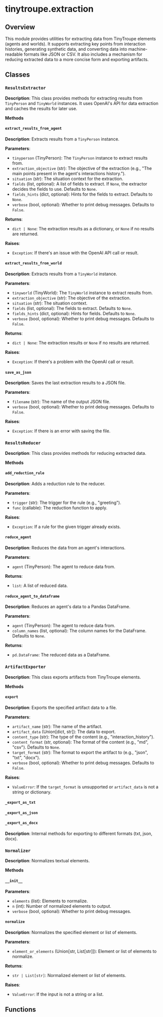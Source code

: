 # tinytroupe.extraction

## Overview

This module provides utilities for extracting data from TinyTroupe elements (agents and worlds). It supports extracting key points from interaction histories, generating synthetic data, and converting data into machine-readable formats like JSON or CSV.  It also includes a mechanism for reducing extracted data to a more concise form and exporting artifacts.

## Classes

### `ResultsExtractor`

**Description**: This class provides methods for extracting results from `TinyPerson` and `TinyWorld` instances. It uses OpenAI's API for data extraction and caches the results for later use.

**Methods**

#### `extract_results_from_agent`

**Description**: Extracts results from a `TinyPerson` instance.

**Parameters**:
- `tinyperson` (TinyPerson): The `TinyPerson` instance to extract results from.
- `extraction_objective` (str): The objective of the extraction (e.g., "The main points present in the agent's interactions history.").
- `situation` (str): The situation context for the extraction.
- `fields` (list, optional): A list of fields to extract.  If `None`, the extractor decides the fields to use. Defaults to `None`.
- `fields_hints` (dict, optional): Hints for the fields to extract. Defaults to `None`.
- `verbose` (bool, optional): Whether to print debug messages. Defaults to `False`.

**Returns**:
- `dict | None`: The extraction results as a dictionary, or `None` if no results are returned.

**Raises**:
- `Exception`: If there's an issue with the OpenAI API call or result.



#### `extract_results_from_world`

**Description**: Extracts results from a `TinyWorld` instance.

**Parameters**:
- `tinyworld` (TinyWorld): The `TinyWorld` instance to extract results from.
- `extraction_objective` (str): The objective of the extraction.
- `situation` (str): The situation context.
- `fields` (list, optional): The fields to extract. Defaults to `None`.
- `fields_hints` (dict, optional): Hints for fields. Defaults to `None`.
- `verbose` (bool, optional): Whether to print debug messages. Defaults to `False`.

**Returns**:
- `dict | None`: The extraction results or `None` if no results are returned.

**Raises**:
- `Exception`: If there's a problem with the OpenAI call or result.

#### `save_as_json`

**Description**: Saves the last extraction results to a JSON file.

**Parameters**:
- `filename` (str): The name of the output JSON file.
- `verbose` (bool, optional): Whether to print debug messages. Defaults to `False`.

**Raises**:
- `Exception`: If there is an error with saving the file.


### `ResultsReducer`

**Description**:  This class provides methods for reducing extracted data.

**Methods**

#### `add_reduction_rule`

**Description**: Adds a reduction rule to the reducer.

**Parameters**:
- `trigger` (str): The trigger for the rule (e.g., "greeting").
- `func` (callable): The reduction function to apply.

**Raises**:
- `Exception`: If a rule for the given trigger already exists.


#### `reduce_agent`

**Description**: Reduces the data from an agent's interactions.

**Parameters**:
- `agent` (TinyPerson): The agent to reduce data from.

**Returns**:
- `list`: A list of reduced data.

#### `reduce_agent_to_dataframe`

**Description**: Reduces an agent's data to a Pandas DataFrame.

**Parameters**:
- `agent` (TinyPerson): The agent to reduce data from.
- `column_names` (list, optional): The column names for the DataFrame. Defaults to `None`.

**Returns**:
- `pd.DataFrame`: The reduced data as a DataFrame.


### `ArtifactExporter`

**Description**: This class exports artifacts from TinyTroupe elements.

**Methods**

#### `export`

**Description**: Exports the specified artifact data to a file.

**Parameters**:
- `artifact_name` (str): The name of the artifact.
- `artifact_data` (Union[dict, str]): The data to export.
- `content_type` (str): The type of the content (e.g., "interaction_history").
- `content_format` (str, optional): The format of the content (e.g., "md", "csv"). Defaults to `None`.
- `target_format` (str): The format to export the artifact to (e.g., "json", "txt", "docx").
- `verbose` (bool, optional): Whether to print debug messages. Defaults to `False`.

**Raises**:
- `ValueError`: If the `target_format` is unsupported or `artifact_data` is not a string or dictionary.


#### `_export_as_txt`
#### `_export_as_json`
#### `_export_as_docx`

**Description**: Internal methods for exporting to different formats (txt, json, docx).

### `Normalizer`

**Description**: Normalizes textual elements.

**Methods**


#### `__init__`
**Parameters**:
- `elements` (list): Elements to normalize.
- `n` (int): Number of normalized elements to output.
- `verbose` (bool, optional):  Whether to print debug messages.


#### `normalize`

**Description**: Normalizes the specified element or list of elements.

**Parameters**:
- `element_or_elements` (Union[str, List[str]]): Element or list of elements to normalize.


**Returns**:
- `str | List[str]`:  Normalized element or list of elements.

**Raises**:
- `ValueError`: If the input is not a string or a list.

## Functions


```
```